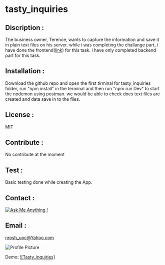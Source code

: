 # tasty_inquiries

 ## Discription :

 The business owner, Terence, wants to capture the information and save it in plain text files on his server. while i was completing the challange part, i have done the frontend([link](https://github.com/niroshanwitharana/tasty_treats/tree/master)) for this task. i have only completed backend part for this task. 


## Installation :

Download the github repo and open the first tirminal for tasty_inquiries folder, run "npm install" in the terminal and then run "npm run Dev" to start the nodemon using postman. we would be able to check does text files are created and data save in to the files.


## License :

MIT 

## Contribute : 

No contribute at the moment

## Test : 

Basic testing done while creating the App.

## Contact :

[![Ask Me Anything !](https://img.shields.io/badge/Ask%20me-anything-1abc9c.svg)](https://github.com/niroshanwitharana)

## Email :

nrosh_uoc@Yahoo.com

![Profile Picture](https://avatars3.githubusercontent.com/u/43881595?v=4)

Demo:
[![Tasty_inquiries]](https://drive.google.com/file/d/1SuVBP01fQ6I8X0zSFD8TVqMY1GJWxkle/view?usp=sharing)
